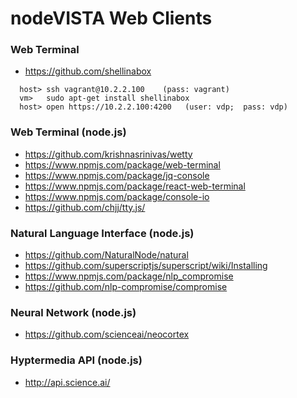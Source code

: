 # nodeVISTA Web Clients


### Web Terminal
* https://github.com/shellinabox
```
  host> ssh vagrant@10.2.2.100    (pass: vagrant)
  vm>   sudo apt-get install shellinabox
  host> open https://10.2.2.100:4200   (user: vdp;  pass: vdp)
```

### Web Terminal (node.js)
* https://github.com/krishnasrinivas/wetty
* https://www.npmjs.com/package/web-terminal
* https://www.npmjs.com/package/jq-console
* https://www.npmjs.com/package/react-web-terminal
* https://www.npmjs.com/package/console-io
* https://github.com/chjj/tty.js/


### Natural Language Interface (node.js)
* https://github.com/NaturalNode/natural
* https://github.com/superscriptjs/superscript/wiki/Installing
* https://www.npmjs.com/package/nlp_compromise
* https://github.com/nlp-compromise/compromise

### Neural Network (node.js)
* https://github.com/scienceai/neocortex

### Hyptermedia API (node.js)
* http://api.science.ai/

